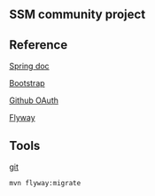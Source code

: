 ## SSM community project


## Reference
[Spring doc](https://spring.io/guides)

[Bootstrap](https://getbootstrap.com/docs/3.3/)

[Github OAuth](https://developer.github.com/apps/building-oauth-apps/creating-an-oauth-app/)

[Flyway](https://flywaydb.org/getstarted/firststeps/maven)

## Tools
[git](https://git-scm.com/)

```shell script
mvn flyway:migrate
```